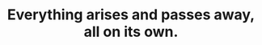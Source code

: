 ---
title: Everything arises and passes away, all on its own.
tags: buddhism experience motion waking-up
---